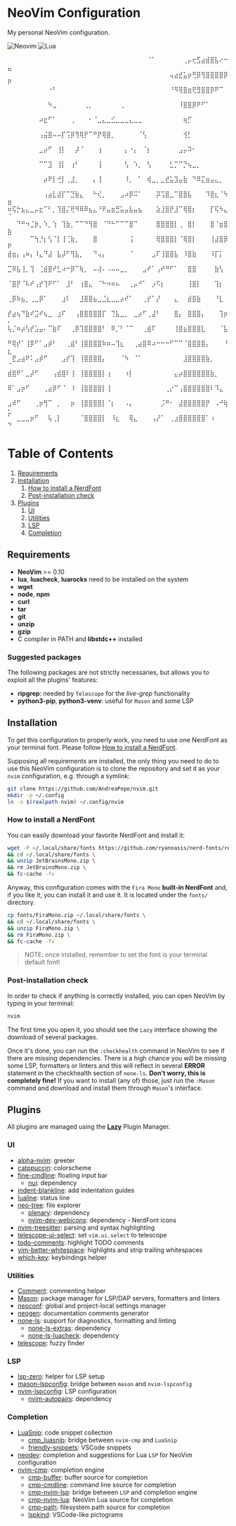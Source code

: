 # NeoVim Configuration
My personal NeoVim configuration.

![Neovim](https://img.shields.io/badge/NeoVim-%2357A143.svg?&style=for-the-badge&logo=neovim&logoColor=white)
![Lua](https://img.shields.io/badge/lua-%232C2D72.svg?style=for-the-badge&logo=lua&logoColor=white)

⠀⠀⠀⠀⠀⠀⠀⠀⠀⠀⠀⠀⠀⠀⠀⠀⠀⠀⠀⠀⠀⠀⠀⠀⠀⠀⠀⠀⠀⠀⠀⠈⠁⠀⠀⠀⠀⠀⠀⢀⡤⢖⣫⣴⣾⣿⣧⠔⠒⣤
⠀⠀⠀⠀⠀⠀⠀⠀⠀⠀⠀⠀⠀⠀⠀⠀⠀⠀⠀⠀⠀⠀⠀⠀⠀⠀⠀⠀⠀⠀⠀⠀⠀⠀⠀⠀⢤⣴⣞⣥⡶⢛⡿⢻⣿⣿⣿⣿⡿⠟
⠀⠀⠀⠀⠀⠀⠀⠀⠀⠐⠃⠀⠀⠀⠀⠀⠀⠀⠀⠀⠀⠀⠀⠀⠀⠀⠀⠀⠀⠀⠀⠀⠀⠀⠀⠀⠘⠻⢿⣿⣶⢟⣻⣿⣿⡿⠟⠉⠀⠀
⠀⠀⠀⠀⠀⠀⠀⠀⠀⠳⣀⠀⠀⠀⠀⠀⠀⢀⡀⠀⠀⠀⠀⠀⠀⢀⠀⠀⠀⠀⠀⠀⠀⠀⠀⠀⠀⠀⠸⣿⣿⡿⠟⠋⠁⠀⠀⠀⠀⠀
⠀⠀⠀⠀⠀⠀⠀⠴⣖⠋⠁⠀⠀⠀⢀⠀⠀⠀⠂⠈⣀⣄⣀⣊⣀⣀⣀⣄⣀⣀⠀⠀⠀⠀⠀⠀⠀⠀⠀⢶⡋⠀⠀⠀⠀⠀⠀⠀⠀⠀
⠀⠀⠀⠀⠀⠀⠀⢠⣬⣿⠤⠤⡏⢩⡿⢻⢿⡟⠉⠛⡟⢿⣿⡀⠀⠀⠀⠀⠀⠈⢣⠀⠀⠀⠀⠀⠀⠀⠀⢺⡃⠀⠀⠀⠀⠀⠀⠀⠀⠀
⠀⠀⠀⠀⠀⠀⠀⣀⡴⠋⠀⢸⡇⠀⠀⡼⠈⠀⠀⠀⢰⠀⠀⠀⠀⠀⡄⠐⡄⠀⠈⡆⠀⠀⠀⠀⠀⠀⣠⡤⠽⠂⠀⠀⠀⠀⠀⠀⠀⠀
⠀⠀⠀⠀⠀⠀⠀⠉⠉⣹⠀⢸⡇⠀⢰⠃⠀⠀⠀⠀⢸⠀⠀⠀⠀⠀⢣⠀⠱⡀⠀⢣⠀⠀⠀⠀⣃⡉⠉⡙⢦⣀⡀⠀⠀⠀⠀⠀⠀⠀
⠀⠀⠀⠀⠀⠀⠀⠀⡴⠟⡇⢚⡇⢀⣸⡀⠀⠀⠀⡄⢸⠀⠀⠀⠀⠀⠸⡀⠀⠁⠀⢾⣀⡀⣀⣞⣥⣹⣤⣷⠀⠙⠿⣍⣶⣤⣄⡀⠀⠀
⠀⠀⠀⠀⠀⠀⠀⠀⢠⣴⣇⣼⡏⠉⣙⣷⣄⠀⠀⠓⢎⡀⠀⠀⠀⣠⠴⡿⠭⠁⠀⠀⠀⡽⢩⣿⣀⠉⣿⣿⣧⠀⠀⠀⠹⣿⣆⠈⠳⣶
⠶⢯⡓⣦⣄⣀⡤⣖⠉⠃⡀⢹⣿⡌⢟⠻⠿⠿⣦⣄⠘⠟⣤⣶⣛⣥⣤⣧⣤⣦⠀⠀⠀⣵⣸⣿⡟⣸⠉⢿⣿⡆⠀⠀⠀⡏⢯⠳⣄⠈
⠀⠀⠙⠛⠲⣈⡷⡀⠱⡀⢱⠀⢹⣷⡀⠉⠉⠙⢻⣿⠀⠈⠙⠓⠉⠉⠉⣿⠉⠀⠀⠀⠀⣿⣿⣿⣿⡇⢀⠀⣿⡇⠀⠀⠀⣿⠈⣶⣿⣷
⠀⠀⠀⠀⠀⠉⢳⡘⡆⢣⠈⡇⢸⢈⣷⡀⠀⠀⠀⣿⠀⠀⠀⠀⠀⠀⠀⢨⠀⠀⠀⠀⠀⢿⣿⣿⣿⡇⠈⢿⣿⡇⠀⠀⠀⢸⣼⣿⡿⠟
⣾⣶⡄⢠⠶⡄⠸⣄⠙⣼⠀⣧⡼⠋⢻⣧⡀⠀⠀⠙⢤⡄⠀⠀⠀⠀⠀⠈⠀⠀⠀⠀⣠⠏⢸⣿⣿⣧⠀⠸⣿⣷⠀⠀⠀⠸⡏⡅⠀⠀
⣉⠿⣧⢸⡀⢹⠀⢈⣾⣿⠞⣃⠴⠒⡿⠉⢷⡀⠀⠤⢼⠄⠠⠤⠤⣀⡀⠀⠀⠀⣠⠞⠁⢠⠞⠛⠋⠁⠀⠀⣿⣿⠀⠀⠀⠀⣷⢣⠀⠀
⠈⣿⡟⠈⠧⠞⢠⡞⢹⠟⠋⠁⠀⣸⠃⠀⢰⣿⣄⠀⠈⠓⠲⠶⠦⠀⠀⢀⡤⠚⠁⠀⡰⠫⡆⠀⠀⠀⠀⠀⢸⣿⡇⠀⠀⠀⢹⡆⠀⠀
⢀⡿⠷⣦⡀⢀⣀⡿⠁⠀⠀⠀⣰⠇⠀⠀⣸⣿⣿⣦⣀⣈⣆⣀⣀⡴⠞⠁⠀⠀⢀⡞⠁⡜⠀⠀⠀⣄⠀⠀⣾⣿⣷⠀⠀⠀⠘⣇⠀⠀
⡞⣴⢦⠙⣷⠞⣩⠞⢦⣀⠀⣰⠏⠀⠀⢠⣿⣿⣿⣿⣿⡏⠀⢙⣧⣀⡀⠀⣀⡴⠋⢀⣼⠃⠀⠀⠀⣿⡄⠀⣿⣿⣿⡄⠀⠀⠀⢹⡶⠄
⢧⡈⠶⡴⢣⡞⣡⣤⠄⠉⣷⠏⠀⠀⢀⡿⢹⣿⣿⣿⣿⠃⠀⠿⡈⠃⠈⠉⠀⠀⢀⣾⠏⠀⠀⠀⠀⢸⣿⣦⣿⣿⣿⣇⠀⠀⠀⠈⣧⠀
⠛⢿⡞⠁⢸⡿⠋⠁⣠⡾⠃⠀⠀⢀⣾⠃⢸⣿⣿⣿⣿⠷⠶⠤⢹⣆⠀⠀⢀⣴⣿⠿⠴⠒⠒⠒⠋⠉⠉⠈⣿⣿⣿⣿⡄⠀⠀⠀⠘⣆
⠀⣟⣠⣴⠟⠅⣠⡾⠋⠀⠀⠀⣠⡞⢹⠀⢸⣿⣿⣿⣿⡄⠀⠀⠀⠈⠳⠀⠈⠁⠀⠀⠀⠀⠀⠀⠀⠀⠀⣸⣿⣿⣿⣿⣷⡀⠀⠀⠀⠈
⣾⣿⠟⠁⣀⡼⠋⠀⠀⠀⢠⣾⣿⠇⢸⠀⢸⣿⣿⣿⣿⡇⢰⠀⠀⠀⠰⡇⠀⠀⠀⠀⠀⠀⠀⠀⠀⣄⡴⣿⣿⣿⣿⣿⣿⣷⡀⠀⠀⠀
⠿⠁⣠⡶⠋⠀⠀⠀⢀⣴⡿⠋⠈⠀⠸⠀⢸⣿⣿⣿⣿⡇⢸⠀⠀⠀⠀⠀⠀⠀⠀⠀⠀⠀⠀⢀⡔⠉⢠⣿⣿⣿⣿⣿⣿⠇⠹⣄⠀⠀
⣠⠾⠋⠀⠀⠀⢀⡶⢻⠉⠀⡀⠀⠀⡶⠀⢸⣿⣿⣿⣿⡇⠈⡆⠀⠀⠠⡄⠀⠀⠀⠀⠀⠀⡨⠛⠂⠀⣼⣿⣿⣿⣿⣿⡟⠀⠠⠚⢷⣂
⠁⠀⣀⣀⣀⡶⠋⠀⠀⢧⢀⡇⠀⠀⠀⠀⠈⣿⣿⣿⣿⡇⠀⠸⣆⠀⠀⢿⣄⠀⠀⠀⢠⡜⠁⠀⢀⣰⣿⣿⣿⣿⣿⣿⠁⠰⠀⠀⠀⠙


# Table of Contents
1. [Requirements](#requirements)
2. [Installation](#installation)
    1. [How to install a NerdFont](#installation-nerdfont)
    2. [Post-installation check](#installation-checkhealth)
3. [Plugins](#plugins)
    1. [UI](#plugins-ui)
    2. [Utilities](#plugins-utilities)
    3. [LSP](#plugins-lsp)
    4. [Completion](#plugins-completion)

## Requirements <a name="requirements"></a>
* __NeoVim__ >= 0.10
* __lua__, __luacheck__, __luarocks__ need to be installed on the system
* __wget__
* __node__, __npm__
* __curl__
* __tar__
* __git__
* __unzip__
* __gzip__
* C compiler in PATH and __libstdc++__ installed

### Suggested packages
The following packages are not strictly necessaries, but allows you to exploit 
all the plugins' features:

* __ripgrep__: needed by `Telescope` for the _live-grep_ functionality
* __python3-pip__, __python3-venv__: useful for `Mason` and some LSP

## Installation <a name="installation"></a>
To get this configuration to properly work, you need to use one NerdFont as
your terminal font. 
Please follow [How to install a NerdFont](#installation-nerdfont).

Supposing all requirements are installed, the only thing you need to do to use
this NeoVim configuration is to clone the repository and set it as your `nvim`
configuration, e.g. through a symlink:
```sh
git clone https://github.com/AndreaPepe/nvim.git
mkdir -p ~/.config
ln -s $(realpath nvim) ~/.config/nvim
```

### How to install a NerdFont <a name="installation-nerdfont">
You can easily download your favorite NerdFont and install it:
```sh
wget -P ~/.local/share/fonts https://github.com/ryanoasis/nerd-fonts/releases/download/v3.0.2/JetBrainsMono.zip \
&& cd ~/.local/share/fonts \
&& unzip JetBrainsMono.zip \
&& rm JetBrainsMono.zip \
&& fc-cache -fv
```

Anyway, this configuration comes with the `Fira Mono` **built-in NerdFont**
and, if you like it, you can install it and use it. It is located under the
`fonts/` directory.
```sh
cp fonts/FiraMono.zip ~/.local/share/fonts \
&& cd ~/.local/share/fonts \
&& unzip FiraMono.zip \
&& rm FiraMono.zip \
&& fc-cache -fv
```

> NOTE: once installed, remember to set the font is your terminal default font!

### Post-installation check <a name="installation-checkhealth">
In order to check if anything is correctly installed, you can open NeoVim by
typing in your terminal:
```sh
nvim
```
The first time you open it, you should see the `Lazy` interface showing the 
download of several packages.

Once it's done, you can run the `:checkhealth` command in NeoVim to see if
there are missing dependencies.
There is a high chance you will be missing some LSP, formatters or linters and 
this will reflect in several **ERROR** statement in the checkhealth section of 
`none-ls`. **Don't worry, this is completely fine!** If you want to install 
(any of) those, just run the `:Mason` command and download and install them
through `Mason`'s interface.


## Plugins <a name="plugins"></a>
All plugins are managed using the [**Lazy**](https://github.com/folke/lazy.nvim) Plugin Manager.

### UI <a name="plugins-ui"></a>
- [alpha-nvim](https://github.com/goolord/alpha-nvim): greeter
- [catppuccin](https://github.com/catppuccin/nvim): colorscheme
- [fine-cmdline](https://github.com/VonHeikemen/fine-cmdline.nvim): floating input bar
    - [nui](https://github.com/MunifTanjim/nui.nvim): dependency
- [indent-blankline](https://github.com/lukas-reineke/indent-blankline.nvim): add indentation guides
- [lualine](https://github.com/nvim-lualine/lualine.nvim): status line
- [neo-tree](https://github.com/nvim-neo-tree/neo-tree.nvim): file explorer
    - [plenary](https://github.com/nvim-lua/plenary.nvim): dependency
    - [nvim-dev-webicons](https://github.com/nvim-tree/nvim-web-devicons): dependency - NerdFont icons
    <!-- - [nui](https://github.com/MunifTanjim/nui.nvim): dependency -->
- [nvim-treesitter](https://github.com/nvim-treesitter/nvim-treesitter): parsing and syntax highlighting
- [telescope-ui-select](https://github.com/nvim-telescope/telescope-ui-select.nvim): set `vim.ui.select` to telescope
- [todo-comments](https://github.com/folke/todo-comments.nvim): highlight TODO comments
    <!-- - [plenary](https://github.com/nvim-lua/plenary.nvim): dependency -->
- [vim-better-whitespace](https://github.com/ntpeters/vim-better-whitespace): highlights and strip trailing whitespaces
- [which-key](https://github.com/folke/which-key.nvim): keybindings helper

### Utilities <a name="plugins-utilities"></a>
- [Comment](https://github.com/numToStr/Comment.nvim): commenting helper
- [Mason](https://github.com/williamboman/mason.nvim): package manager for LSP/DAP servers, formatters and linters
- [neoconf](https://github.com/folke/neoconf.nvim): global and project-local settings manager
- [neogen](https://github.com/danymat/neogen): documentation comments generator
    <!-- - [nvim-treesitter](https://github.com/nvim-treesitter/nvim-treesitter): dependency -->
- [none-ls](https://github.com/nvimtools/none-ls.nvim): support for diagnostics, formatting and linting
    - [none-ls-extras](https://github.com/nvimtools/none-ls-extras.nvim): dependency
    - [none-ls-luacheck](https://github.com/gbprod/none-ls-luacheck.nvim): dependency
- [telescope](https://github.com/nvim-telescope/telescope.nvim): fuzzy finder
    <!-- - [plenary](https://github.com/nvim-lua/plenary.nvim): dependency -->

### LSP <a name="plugins-lsp"></a>
- [lsp-zero](https://github.com/VonHeikemen/lsp-zero.nvim): helper for LSP setup
- [mason-lspconfig](https://github.com/williamboman/mason-lspconfig.nvim): bridge between `mason` and `nvim-lspconfig`
- [nvim-lspconfig](https://github.com/neovim/nvim-lspconfig): LSP configuration
    <!-- - [mason](https://github.com/williamboman/mason.nvim): dependency -->
    - [nvim-autopairs](https://github.com/windwp/nvim-autopairs): dependency 

### Completion <a name="plugins-completion"></a>
- [LuaSnip](https://github.com/L3MON4D3/LuaSnip): code snippet collection
    - [cmp_luasnip](https://github.com/saadparwaiz1/cmp_luasnip): bridge between `nvim-cmp` and `LuaSnip`
    - [friendly-snippets](https://github.com/rafamadriz/friendly-snippets): VSCode snippets
- [neodev](https://github.com/folke/neodev.nvim): completion and suggestions for Lua `LSP` for NeoVim configuration
- [nvim-cmp](https://github.com/hrsh7th/nvim-cmp): completion engine
    - [cmp-buffer](https://github.com/hrsh7th/cmp-buffer): buffer source for completion
    - [cmp-cmdline](https://github.com/hrsh7th/cmp-cmdline): command line source for completion
    - [cmp-nvim-lsp](https://github.com/hrsh7th/cmp-nvim-lsp): bridge between `LSP` and completion engine
    - [cmp-nvim-lua](https://github.com/hrsh7th/cmp-nvim-lua): NeoVim Lua source for completion
    - [cmp-path](https://github.com/hrsh7th/cmp-nvim-lua): filesystem path source for completion
    - [lspkind](https://github.com/onsails/lspkind.nvim): VSCode-like pictograms
